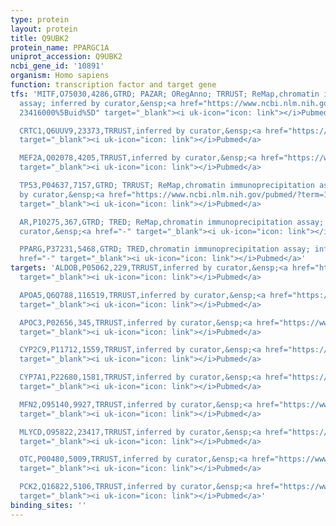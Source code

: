 ```yaml
---
type: protein
layout: protein
title: Q9UBK2
protein_name: PPARGC1A
uniprot_accession: Q9UBK2
ncbi_gene_id: '10891'
organism: Homo sapiens
function: transcription factor and target gene
tfs: 'MITF,O75030,4286,GTRD; PAZAR; ORegAnno; TRRUST; ReMap,chromatin immunoprecipitation
  assay; inferred by curator,&ensp;<a href="https://www.ncbi.nlm.nih.gov/pubmed/?term=18971253;
  23416000%5Buid%5D" target="_blank"><i uk-icon="icon: link"></i>Pubmed</a>

  CRTC1,Q6UUV9,23373,TRRUST,inferred by curator,&ensp;<a href="https://www.ncbi.nlm.nih.gov/pubmed/?term=10893434%5Buid%5D"
  target="_blank"><i uk-icon="icon: link"></i>Pubmed</a>

  MEF2A,Q02078,4205,TRRUST,inferred by curator,&ensp;<a href="https://www.ncbi.nlm.nih.gov/pubmed/?term=18222924%5Buid%5D"
  target="_blank"><i uk-icon="icon: link"></i>Pubmed</a>

  TP53,P04637,7157,GTRD; TRRUST; ReMap,chromatin immunoprecipitation assay; inferred
  by curator,&ensp;<a href="https://www.ncbi.nlm.nih.gov/pubmed/?term=19139068%5Buid%5D"
  target="_blank"><i uk-icon="icon: link"></i>Pubmed</a>

  AR,P10275,367,GTRD; TRED; ReMap,chromatin immunoprecipitation assay; inferred by
  curator,&ensp;<a href="-" target="_blank"><i uk-icon="icon: link"></i>Pubmed</a>

  PPARG,P37231,5468,GTRD; TRED,chromatin immunoprecipitation assay; inferred by curator,&ensp;<a
  href="-" target="_blank"><i uk-icon="icon: link"></i>Pubmed</a>'
targets: 'ALDOB,P05062,229,TRRUST,inferred by curator,&ensp;<a href="https://www.ncbi.nlm.nih.gov/pubmed/?term=16891307%5Buid%5D"
  target="_blank"><i uk-icon="icon: link"></i>Pubmed</a>

  APOA5,Q6Q788,116519,TRRUST,inferred by curator,&ensp;<a href="https://www.ncbi.nlm.nih.gov/pubmed/?term=16891307%5Buid%5D"
  target="_blank"><i uk-icon="icon: link"></i>Pubmed</a>

  APOC3,P02656,345,TRRUST,inferred by curator,&ensp;<a href="https://www.ncbi.nlm.nih.gov/pubmed/?term=16891307%5Buid%5D"
  target="_blank"><i uk-icon="icon: link"></i>Pubmed</a>

  CYP2C9,P11712,1559,TRRUST,inferred by curator,&ensp;<a href="https://www.ncbi.nlm.nih.gov/pubmed/?term=16882880%5Buid%5D"
  target="_blank"><i uk-icon="icon: link"></i>Pubmed</a>

  CYP7A1,P22680,1581,TRRUST,inferred by curator,&ensp;<a href="https://www.ncbi.nlm.nih.gov/pubmed/?term=16891307%5Buid%5D"
  target="_blank"><i uk-icon="icon: link"></i>Pubmed</a>

  MFN2,O95140,9927,TRRUST,inferred by curator,&ensp;<a href="https://www.ncbi.nlm.nih.gov/pubmed/?term=17828388%5Buid%5D"
  target="_blank"><i uk-icon="icon: link"></i>Pubmed</a>

  MLYCD,O95822,23417,TRRUST,inferred by curator,&ensp;<a href="https://www.ncbi.nlm.nih.gov/pubmed/?term=16434556%5Buid%5D"
  target="_blank"><i uk-icon="icon: link"></i>Pubmed</a>

  OTC,P00480,5009,TRRUST,inferred by curator,&ensp;<a href="https://www.ncbi.nlm.nih.gov/pubmed/?term=16891307%5Buid%5D"
  target="_blank"><i uk-icon="icon: link"></i>Pubmed</a>

  PCK2,Q16822,5106,TRRUST,inferred by curator,&ensp;<a href="https://www.ncbi.nlm.nih.gov/pubmed/?term=16891307%5Buid%5D"
  target="_blank"><i uk-icon="icon: link"></i>Pubmed</a>'
binding_sites: ''
---
```

